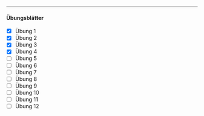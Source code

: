 ***
#### Übungsblätter

- [x] Übung 1
- [x] Übung 2
- [x] Übung 3
- [x] Übung 4
- [ ] Übung 5
- [ ] Übung 6
- [ ] Übung 7
- [ ] Übung 8
- [ ] Übung 9
- [ ] Übung 10
- [ ] Übung 11
- [ ] Übung 12
